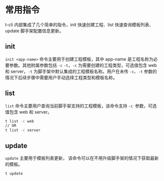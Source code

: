 # 常用指令

t-cli 内部集成了几个简单的指令，init 快速创建工程、list 快速查询模板列表、update 脚手架配置信息更新。
## init

```init <app-name>``` 命令主要用于创建工程模板，其中 app-name 是工程名称为必要参数。其他附属参数包括 ```-c```
```-t```，```-c``` 为需要创建的工程类型，可选值包含 web 和 server，```-t``` 为脚手架中默认集成的工程模板名称。用户在未传 ```-c```、```-t``` 参数的情况下后续步骤中需要用户手动选择工程类型和模板名称。

## list

```list``` 命令主要用户查询当前脚手架支持的工程模板，该命令支持 ```-c ```参数，可选值包含 web 和 server。

```bash
t list -c web
// OR
t list -c server
```
## update

```update``` 主要用于模板列表更新， 该命令可以在不用升级脚手架的情况下获取最新的模板。

```bash
t update
```
